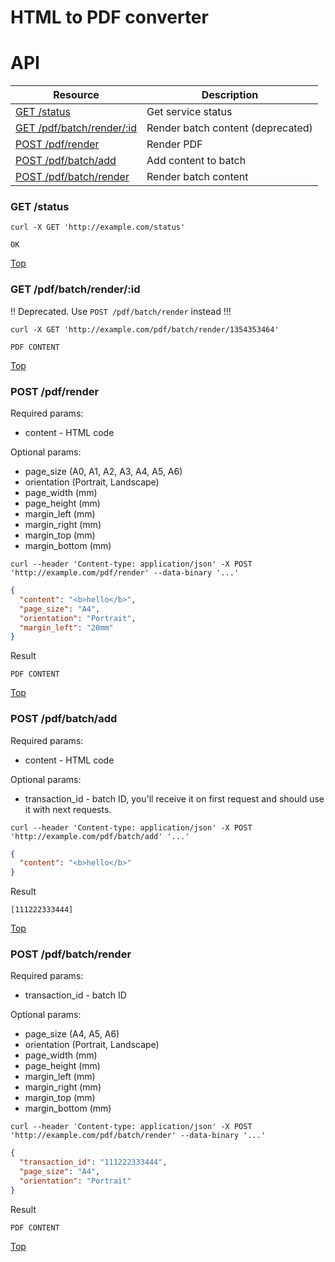 # HTML to PDF converter

API
=========================== 
<a name="top"/>

Resource                           | Description
---------------------------------- | -------------
[GET /status](#get1)               | Get service status
[GET /pdf/batch/render/:id](#get2) | Render batch content (deprecated)
[POST /pdf/render](#post1)         | Render PDF
[POST /pdf/batch/add](#post3)      | Add content to batch
[POST /pdf/batch/render](#post2)   | Render batch content


<a name="get1"/>

### GET /status

```
curl -X GET 'http://example.com/status'
```

```text/plain
OK
```

[Top](#top)

<a name="get2"/>

### GET /pdf/batch/render/:id

!! Deprecated. Use `POST /pdf/batch/render` instead !!!

```
curl -X GET 'http://example.com/pdf/batch/render/1354353464'
```

```application/pdf
PDF CONTENT
```

[Top](#top)

<a name="post1"/>

### POST /pdf/render


Required params: 
  - content - HTML code
  
Optional params: 
  - page_size (A0, A1, A2, A3, A4, A5, A6)
  - orientation (Portrait, Landscape)
  - page_width (mm)
  - page_height (mm)
  - margin_left (mm)
  - margin_right (mm)
  - margin_top (mm)
  - margin_bottom (mm)

```
curl --header 'Content-type: application/json' -X POST 'http://example.com/pdf/render' --data-binary '...'
```

```json
{
  "content": "<b>hello</b>",
  "page_size": "A4",
  "orientation": "Portrait",
  "margin_left": "20mm"
}
```

Result

```application/pdf
PDF CONTENT
```

[Top](#top)

<a name="post3"/>

### POST /pdf/batch/add


Required params: 
 - content - HTML code

Optional params: 
 - transaction_id - batch ID, you'll receive it on first request and should use it with next requests.

```
curl --header 'Content-type: application/json' -X POST 'http://example.com/pdf/batch/add' '...'
```

```json
{
  "content": "<b>hello</b>"
}
```

Result

```application/json
[111222333444]
```

[Top](#top)

<a name="post2"/>

### POST /pdf/batch/render


Required params: 
 - transaction_id - batch ID

Optional params: 
  - page_size (A4, A5, A6)
  - orientation (Portrait, Landscape)
  - page_width (mm)
  - page_height (mm)
  - margin_left (mm)
  - margin_right (mm)
  - margin_top (mm)
  - margin_bottom (mm)

```
curl --header 'Content-type: application/json' -X POST 'http://example.com/pdf/batch/render' --data-binary '...'
```

```json
{
  "transaction_id": "111222333444",
  "page_size": "A4",
  "orientation": "Portrait"
}
```

Result

```application/pdf
PDF CONTENT
```

[Top](#top)
